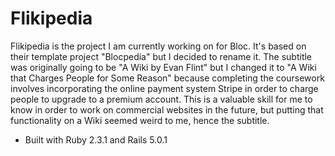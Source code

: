# Flikipedia

Flikipedia is the project I am currently working on for Bloc. It's based on their template project "Blocpedia" but I decided to rename it. The subtitle was originally going to be "A Wiki by Evan Flint" but I changed it to "A Wiki that Charges People for Some Reason" because completing the coursework involves incorporating the online payment system Stripe in order to charge people to upgrade to a premium account. This is a valuable skill for me to know in order to work on commercial websites in the future, but putting that functionality on a Wiki seemed weird to me, hence the subtitle.

* Built with Ruby 2.3.1 and Rails 5.0.1
